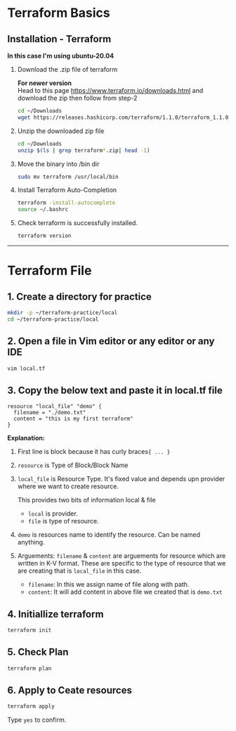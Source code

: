 # Terraform Basics

## Installation - Terraform

**In this case I'm using ubuntu-20.04**

1. Download the .zip file of terraform

    **For newer version**\
    Head to this page https://www.terraform.io/downloads.html and download the zip then follow from step-2
    ```bash
    cd ~/Downloads
    wget https://releases.hashicorp.com/terraform/1.1.0/terraform_1.1.0_linux_amd64.zip
    ```
2. Unzip the downloaded zip file
    ```bash
    cd ~/Downloads
    unzip $(ls | grep terraform*.zip| head -1)
    ```
3. Move the binary into /bin dir
    ```bash
    sudo mv terraform /usr/local/bin
    ```
4. Install Terraform Auto-Completion
    ```bash
    terraform -install-autocomplete
    source ~/.bashrc
    ```
5. Check terraform is successfully installed.
    ```bash
    terraform version
    ```
---


# Terraform File

## 1. Create a directory for practice

```bash
mkdir -p ~/terraform-practice/local
cd ~/terraform-practice/local
```

## 2. Open a file in Vim editor or any editor or any IDE 

```bash
vim local.tf
```

## 3. Copy the below text and paste it in local.tf file
```hcl
resource "local_file" "demo" {
  filename = "./demo.txt"
  content = "this is my first terraform"
}
```
**Explanation:**
1. First line is block because it has curly braces`{ ... }`
2. `resource` is Type of Block/Block Name
3. `local_file` is Resource Type. It's fixed value and depends upn provider where we want to create resource.

    This provides two bits of information local & file

    * `local` is provider.
    * `file` is type of resource.
4. `demo` is resources name to identify the resource. Can be named anything.
5. Arguements: `filename` & `content` are arguements for resource which are written in K-V format. These are specific to the type of resource that we are creating that is `local_file` in this case.
    * `filename`: In this we assign name of file along with path. 
    * `content`: It will add content in above file we created that is `demo.txt`

## 4. Initiallize terraform

```bash
terraform init
```

## 5. Check Plan 

```bash
terraform plan
```

## 6. Apply to Ceate resources

```bash
terraform apply
```
Type `yes` to confirm.
